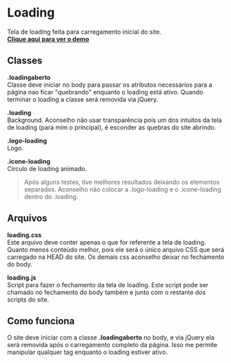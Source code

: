 # Loading
Tela de loading feita para carregamento inicial do site.<br/>
**[Clique aqui para ver o demo](http://wdmarkus.com/freebies/loading/)**

## Classes
**.loadingaberto**<br/>
Classe deve iniciar no body para passar os atributos necessários para a página nao ficar "quebrando" enquanto o loading está ativo. Quando terminar o loading a classe será removida via jQuery.

**.loading**<br/>
Background. Aconselho não usar transparência pois um dos intuitos da tela de loading (para mim o principal), é esconder as quebras do site abrindo.<br/>

**.logo-loading**<br/>
Logo.

**.icone-loading**<br/>
Circulo de loading animado.

> Após alguns testes, tive melhores resultados deixando os elementos separados. Aconselho não colocar a .logo-loading e o .icone-loading dentro do .loading.

## Arquivos
**loading.css**<br/>
Este arquivo deve conter apenas o que for referente a tela de loading. Quanto menos conteúdo melhor, pois ele será o único arquivo CSS que será carregado na HEAD do site. Os demais css aconselho deixar no fechamento do body.

**loading.js**<br/>
Script para fazer o fechamento da tela de loading. Este script pode ser chamado no fechamento do body também e junto com o restante dos scripts do site.

## Como funciona
O site deve iniciar com a classe **.loadingaberto** no body, e via jQuery ela será removida após o carregamento completo da página. Isso me permite manipular qualquer tag enquanto o loading estiver ativo.
